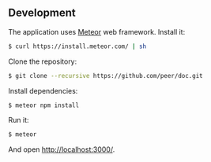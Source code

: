 ## Development ##

The application uses [Meteor](https://www.meteor.com/) web framework. Install it:

```bash
$ curl https://install.meteor.com/ | sh
```

Clone the repository:

```bash
$ git clone --recursive https://github.com/peer/doc.git
```

Install dependencies:

```bash
$ meteor npm install
```

Run it:

```bash
$ meteor
```

And open [http://localhost:3000/](http://localhost:3000/).
